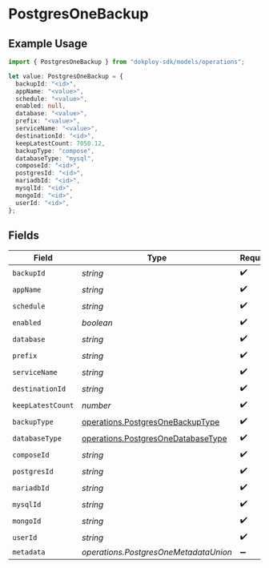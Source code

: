 # PostgresOneBackup

## Example Usage

```typescript
import { PostgresOneBackup } from "dokploy-sdk/models/operations";

let value: PostgresOneBackup = {
  backupId: "<id>",
  appName: "<value>",
  schedule: "<value>",
  enabled: null,
  database: "<value>",
  prefix: "<value>",
  serviceName: "<value>",
  destinationId: "<id>",
  keepLatestCount: 7050.12,
  backupType: "compose",
  databaseType: "mysql",
  composeId: "<id>",
  postgresId: "<id>",
  mariadbId: "<id>",
  mysqlId: "<id>",
  mongoId: "<id>",
  userId: "<id>",
};
```

## Fields

| Field                                                                                    | Type                                                                                     | Required                                                                                 | Description                                                                              |
| ---------------------------------------------------------------------------------------- | ---------------------------------------------------------------------------------------- | ---------------------------------------------------------------------------------------- | ---------------------------------------------------------------------------------------- |
| `backupId`                                                                               | *string*                                                                                 | :heavy_check_mark:                                                                       | N/A                                                                                      |
| `appName`                                                                                | *string*                                                                                 | :heavy_check_mark:                                                                       | N/A                                                                                      |
| `schedule`                                                                               | *string*                                                                                 | :heavy_check_mark:                                                                       | N/A                                                                                      |
| `enabled`                                                                                | *boolean*                                                                                | :heavy_check_mark:                                                                       | N/A                                                                                      |
| `database`                                                                               | *string*                                                                                 | :heavy_check_mark:                                                                       | N/A                                                                                      |
| `prefix`                                                                                 | *string*                                                                                 | :heavy_check_mark:                                                                       | N/A                                                                                      |
| `serviceName`                                                                            | *string*                                                                                 | :heavy_check_mark:                                                                       | N/A                                                                                      |
| `destinationId`                                                                          | *string*                                                                                 | :heavy_check_mark:                                                                       | N/A                                                                                      |
| `keepLatestCount`                                                                        | *number*                                                                                 | :heavy_check_mark:                                                                       | N/A                                                                                      |
| `backupType`                                                                             | [operations.PostgresOneBackupType](../../models/operations/postgresonebackuptype.md)     | :heavy_check_mark:                                                                       | N/A                                                                                      |
| `databaseType`                                                                           | [operations.PostgresOneDatabaseType](../../models/operations/postgresonedatabasetype.md) | :heavy_check_mark:                                                                       | N/A                                                                                      |
| `composeId`                                                                              | *string*                                                                                 | :heavy_check_mark:                                                                       | N/A                                                                                      |
| `postgresId`                                                                             | *string*                                                                                 | :heavy_check_mark:                                                                       | N/A                                                                                      |
| `mariadbId`                                                                              | *string*                                                                                 | :heavy_check_mark:                                                                       | N/A                                                                                      |
| `mysqlId`                                                                                | *string*                                                                                 | :heavy_check_mark:                                                                       | N/A                                                                                      |
| `mongoId`                                                                                | *string*                                                                                 | :heavy_check_mark:                                                                       | N/A                                                                                      |
| `userId`                                                                                 | *string*                                                                                 | :heavy_check_mark:                                                                       | N/A                                                                                      |
| `metadata`                                                                               | *operations.PostgresOneMetadataUnion*                                                    | :heavy_minus_sign:                                                                       | N/A                                                                                      |